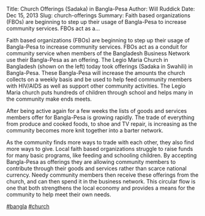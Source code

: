 Title: Church Offerings (Sadaka) in Bangla-Pesa
Author: Will Ruddick
Date: Dec 15, 2013
Slug: church-offerings
Summary: Faith based organizations (FBOs) are beginning to step up their usage of Bangla-Pesa to increase community services. FBOs act as a...

Faith based organizations (FBOs) are beginning to step up their usage of
Bangla-Pesa to increase community services. FBOs act as a conduit for
community service when members of the Bangladesh Business Network use
their Bangla-Pesa as an offering. The Legio Maria Church in Bangladesh
(shown on the left) today took offerings (Sadaka in Swahili) in
Bangla-Pesa. These Bangla-Pesa will increase the amounts the church
collects on a weekly basis and be used to help feed community members
with HIV/AIDS as well as support other community activities. The Legio
Maria church puts hundreds of children through school and helps many in
the community make ends meets.

After being active again for a few weeks the lists of goods and services
members offer for Bangla-Pesa is growing rapidly. The trade of
everything from produce and cooked foods, to shoe and TV repair, is
increasing as the community becomes more knit together into a barter
network.

As the community finds more ways to trade with each other, they also
find more ways to give. Local faith based organizations struggle to
raise funds for many basic programs, like feeding and schooling
children. By accepting Bangla-Pesa as offerings they are allowing
community members to contribute through their goods and services rather
than scarce national currency. Needy community members then receive
these offerings from the church, and can then spend it in the business
network. This circular flow is one that both strengthens the local
economy and provides a means for the community to help meet their own
needs.

[#bangla](https://www.grassrootseconomics.org/blog/hashtags/bangla)
[#church](https://www.grassrootseconomics.org/blog/hashtags/church)
